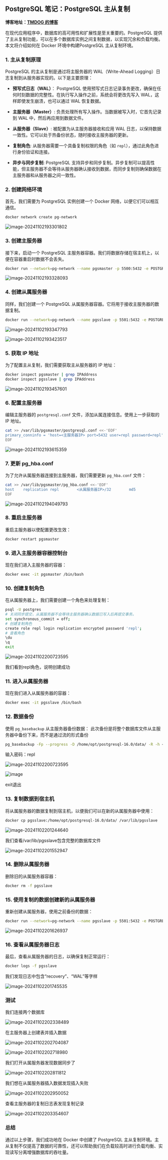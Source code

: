 ## PostgreSQL 笔记：PostgreSQL 主从复制

**博客地址：[TMDOG 的博客](https://blog.tmdog114514.icu/)**

在现代应用程序中，数据库的高可用性和扩展性是至关重要的。PostgreSQL 提供了主从复制功能，可以在多个数据库实例之间复制数据，以实现冗余和负载均衡。本文将介绍如何在 Docker 环境中构建PostgreSQL 主从复制环境。

### 1. 主从复制原理

PostgreSQL 的主从复制是通过将主服务器的 WAL（Write-Ahead Logging）日志复制到从服务器实现的。以下是主要原理：

- **预写式日志（WAL）**： PostgreSQL 使用预写式日志记录事务更改，确保在任何时刻数据的完整性。在执行写入操作之前，系统会将更改先写入 WAL，这样即使发生崩溃，也可以通过 WAL 恢复数据。

- **主服务器（Master）**: 负责处理所有写入操作。当数据被写入时，它首先记录到 WAL 中，然后再应用到数据文件。
- **从服务器（Slave）**: 被配置为从主服务器接收和应用 WAL 日志，以保持数据一致性。它可以处于热备份状态，随时接收主服务器的更新。
- **复制角色**: 从服务器需要一个具备复制权限的角色（如 `repl`），通过此角色进行身份验证和连接。
- **异步与同步复制**: PostgreSQL 支持异步和同步复制。异步复制可以提高性能，但主服务器不会等待从服务器确认接收到数据，而同步复制则确保数据在主服务器和从服务器之间一致性。

### 2. 创建网络环境

首先，我们需要为 PostgreSQL 实例创建一个 Docker 网络，以便它们可以相互通信。

```bash
docker network create pg-network
```

![image-20241102193301802](https://github.com/user-attachments/assets/feb8b1ee-a07b-422a-9809-90c15fc333dd)


### 3. 创建主服务器

接下来，启动一个 PostgreSQL 主服务器容器。我们将数据存储在宿主机上，以便在容器重启时数据不会丢失。

```bash
docker run --network=pg-network --name pgsmaster -p 5500:5432 -e POSTGRES_PASSWORD=123456 -v /var/lib/pgsmaster:/var/lib/postgresql/data -d postgres:16.4
```


![image-20241102193328093](https://github.com/user-attachments/assets/1f9efb03-7840-41c9-ae8d-429988c9b032)

### 4. 创建从属服务器

同样，我们创建一个 PostgreSQL 从属服务器容器。它将用于接收主服务器的数据复制。

```bash
docker run --network=pg-network --name pgsslave -p 5501:5432 -e POSTGRES_PASSWORD=123456 -d postgres:16.4
```

![image-20241102193347793](https://github.com/user-attachments/assets/e23f32ab-0330-4dfe-b137-e0b34f3fbfb2)

![image-20241102193423517](https://github.com/user-attachments/assets/13c0ce75-6a3d-47eb-a2a5-8fde67104c96)

### 5. 获取 IP 地址

为了配置主从复制，我们需要获取主从服务器的 IP 地址：

```bash
docker inspect pgsmaster | grep IPAddress
docker inspect pgsslave | grep IPAddress
```

![image-20241102193457601](https://github.com/user-attachments/assets/8cf4c7e7-01f1-43a6-bbca-7f482d3f747d)


### 6. 配置主服务器

编辑主服务器的 `postgresql.conf` 文件，添加从属连接信息。使用上一步获取的 IP 地址。

```bash
cat >> /var/lib/pgsmaster/postgresql.conf <<-'EOF'
primary_conninfo = 'host=<主服务器IP> port=5432 user=repl password=repl' 
EOF
```

![image-20241102193615359](https://github.com/user-attachments/assets/556c8d76-3156-442c-b692-0f1eb00c14c4)


### 7. 更新 pg_hba.conf

为了允许从属服务器连接到主服务器，我们需要更新 `pg_hba.conf` 文件：

```bash
cat >> /var/lib/pgsmaster/pg_hba.conf <<-'EOF'
host	replication	repl		<从属服务器IP>/32		md5
EOF
```

![image-20241102194049793](https://github.com/user-attachments/assets/6b2768a2-1239-4380-83ac-c3f9878d0886)


### 8. 重启主服务器

重启主服务器以使配置更改生效：

```bash
docker restart pgsmaster
```

### 9. 进入主服务器容器控制台

现在我们进入主服务器的容器：

```bash
docker exec -it pgsmaster /bin/bash
```

### 10. 创建复制角色

在从属服务器上，我们需要创建一个角色来处理复制：

```bash
psql -U postgres
# 关闭同步提交，从属服务器不会等待主服务器确认数据已写入后再提交事务。
set synchronous_commit = off;
# 创建复制角色
create role repl login replication encrypted password 'repl';
# 查看角色
\du
\q
exit
```

![image-20241102200723595](https://github.com/user-attachments/assets/89d627c0-15c9-4dd0-949d-0f7337a77333)

我们看到repl角色，说明创建成功

### 11. 进入从属服务器

现在我们进入从属服务器的容器：

```bash
docker exec -it pgsslave /bin/bash
```

### 12. 数据备份

使用 `pg_basebackup` 从主服务器备份数据：
此次备份是将整个数据库文件从主服务器中备份下来，而不是通过流的形式备份

```bash
pg_basebackup -Fp --progress -D /home/opt/postgresql-16.0/data/ -R -h <主服务器IP> -p 5432 -U repl --password
```

输入密码：repl

![image-20241102200723595](https://github.com/user-attachments/assets/b0ae5208-2447-4994-9a00-b12ea0bc5f27)

![image](https://github.com/user-attachments/assets/f33e479a-c5c3-4d10-8b32-78670263da16)


exit退出

### 13. 复制数据到宿主机

将从属服务器的数据复制到宿主机，以便我们可以在新的从属服务器中使用：

```bash
docker cp pgsslave:/home/opt/postgresql-16.0/data/ /var/lib/pgsslave
```

![image-20241102201244640](https://github.com/user-attachments/assets/a5d3eee3-52da-49ff-ad9c-5880c6fc8e56)


我们查看/var/lib/pgsslave包含完整的数据库文件

![image-20241102201552947](https://github.com/user-attachments/assets/8c9b5baf-936a-469b-a581-9307b9300bf6)


### 14. 删除从属服务器

删除旧的从属服务器容器：

```bash
docker rm -f pgsslave
```

### 15. 使用复制的数据创建新的从属服务器

重新创建从属服务器，使用之前备份的数据：

```bash
docker run --network=pg-network --name pgsslave -p 5501:5432 -e POSTGRES_PASSWORD=123456 -v /var/lib/pgsslave:/var/lib/postgresql/data -d postgres:16.4
```

![image-20241102201626937](https://github.com/user-attachments/assets/a7a3e8d8-88c0-4d1c-afc0-d63874cb1fb2)


### 16. 查看从属服务器日志

最后，查看从属服务器的日志，以确保复制正常运行：

```bash
docker logs -f pgsslave
```

我们发现日志中包含“recovery”、“WAL”等字样

![image-20241102201745535](https://github.com/user-attachments/assets/6bb2d525-4a05-4967-aff1-9bf5b56ba5b6)


### 测试

我们连接两个数据库

![image-20241102202338489](https://github.com/user-attachments/assets/308b3f68-03ff-490a-aa49-69a6c6cc6565)

在主服务器上创建表并插入数据

![image-20241102202704087](https://github.com/user-attachments/assets/28c94a72-3c5f-4306-827e-582911e1f598)

![image-20241102202718980](https://github.com/user-attachments/assets/4209420d-014d-425d-bb5f-1bab35c8b2d1)


我们打开从属服务器发现数据同步了


![image-20241102202811812](https://github.com/user-attachments/assets/5756cc1a-0858-4863-807f-cb6bb5bb4de9)

我们想在从属服务器插入数据发现插入失败

![image-20241102202950052](https://github.com/user-attachments/assets/8be45eaa-cdbf-4c56-96b6-ec6cec4a9794)


查看主服务器的复制日志表发现复制记录

![image-20241102203354607](https://github.com/user-attachments/assets/8f0edfe2-e8df-476c-b662-484491093cb2)


### 总结

通过以上步骤，我们成功地在 Docker 中创建了 PostgreSQL 主从复制环境。主从复制不仅提高了数据的可靠性，还可以帮助我们在负载较高时进行负载均衡、实现读写分离增强数据库的吞吐量。